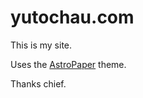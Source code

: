 # yutochau.com

This is my site.

Uses the [AstroPaper](https://github.com/satnaing/astro-paper) theme.

Thanks chief.